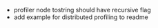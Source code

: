 - profiler node tostring should have recursive flag
- add example for distributed profiling to readme
